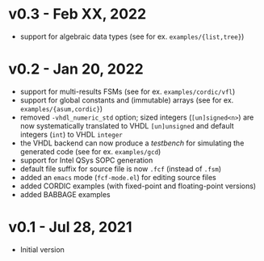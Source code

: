 # v0.3 - Feb XX, 2022

- support for algebraic data types (see for ex. `examples/{list,tree}`)

# v0.2 - Jan 20, 2022

- support for multi-results FSMs (see for ex. `examples/cordic/vfl`)
- support for global constants and (immutable) arrays (see for ex. `examples/{asum,cordic}`)
- removed `-vhdl_numeric_std` option; sized integers (`[un]signed<n>`) are now systematically
  translated to VHDL `[un]unsigned` and default integers (`int`) to VHDL `integer`
- the VHDL backend can now produce a _testbench_ for simulating the generated code (see for ex. `examples/gcd`)
- support for Intel QSys SOPC generation 
- default file suffix for source file is now `.fcf` (instead of `.fsm`)
- added an `emacs` mode (`fcf-mode.el`) for editing source files
- added CORDIC examples (with fixed-point and floating-point versions)
- added BABBAGE examples 

# v0.1 - Jul 28, 2021

- Initial version
